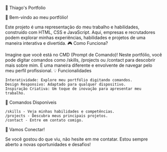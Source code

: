 💼 Thiago's Portfolio

👋 Bem-vindo ao meu portfólio!

Este projeto é uma representação do meu trabalho e habilidades, construído com HTML, CSS e JavaScript. Aqui, empresas e recrutadores podem explorar minhas experiências, habilidades e projetos de uma maneira interativa e divertida.
🎮 Como Funciona?

Imagine que você está no CMD (Prompt de Comando)! Neste portfólio, você pode digitar comandos como /skills, /projects ou /contact para descobrir mais sobre mim. É uma maneira diferente e envolvente de navegar pelo meu perfil profissional.
💡 Funcionalidades

    Interatividade: Explore meu portfólio digitando comandos.
    Design Responsivo: Adaptado para qualquer dispositivo.
    Inspiração Criativa: Um toque de inovação para apresentar meu trabalho.

📂 Comandos Disponíveis

    /skills - Veja minhas habilidades e competências.
    /projects - Descubra meus principais projetos.
    /contact - Entre em contato comigo.

🚀 Vamos Conectar!

Se você gostou do que viu, não hesite em me contatar. Estou sempre aberto a novas oportunidades e desafios!
